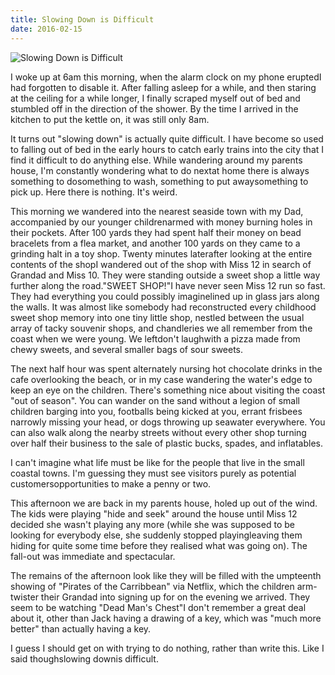 ```yaml
---
title: Slowing Down is Difficult
date: 2016-02-15
---
```


![Slowing Down is Difficult](https://source.unsplash.com/l7dbl-sUg3k/1600x900)

I woke up at 6am this morning, when the alarm clock on my phone eruptedI had forgotten to disable it. After falling asleep for a while, and then staring at the ceiling for a while longer, I finally scraped myself out of bed and stumbled off in the direction of the shower. By the time I arrived in the kitchen to put the kettle on, it was still only 8am.

It turns out "slowing down" is actually quite difficult. I have become so used to falling out of bed in the early hours to catch early trains into the city that I find it difficult to do anything else. While wandering around my parents house, I'm constantly wondering what to do nextat home there is always something  to dosomething to wash, something to put awaysomething to pick up. Here there is nothing. It's weird.

This morning we wandered into the nearest seaside town with my Dad, accompanied by our younger childrenarmed with money burning holes in their pockets. After 100 yards they had spent half their money on bead bracelets from a flea market, and another 100 yards on they came to a grinding halt in a toy shop. Twenty minutes laterafter looking at the entire contents of the shopI wandered out of the shop with Miss 12 in search of Grandad and Miss 10. They were standing outside a sweet shop a little way further along the road."SWEET SHOP!"I have never seen Miss 12 run so fast. They had everything you could possibly imaginelined up in glass jars along the walls. It was almost like somebody had reconstructed every childhood sweet shop memory into one tiny little shop, nestled between the usual array of tacky souvenir shops, and chandleries we all remember from the coast when we were young. We leftdon't laughwith a pizza made from chewy sweets, and several smaller bags of sour sweets.

The next half hour was spent alternately nursing hot chocolate drinks in the cafe overlooking the beach, or in my case wandering the water's edge to keep an eye on the children. There's something nice about visiting the coast "out of season". You can wander on the sand without a legion of small children barging into you, footballs being kicked at you, errant frisbees narrowly missing your head, or dogs throwing up seawater everywhere. You can also walk along the nearby streets without every other shop turning over half their business to the sale of plastic bucks, spades, and inflatables.

I can't imagine what life must be like for the people that live in the small coastal towns. I'm guessing they must see visitors purely as potential customersopportunities to make a penny or two.

This afternoon we are back in my parents house, holed up out of the wind. The kids were playing "hide and seek" around the house until Miss 12 decided she wasn't playing any more (while she was supposed to be looking for everybody else, she suddenly stopped playingleaving them hiding for quite some time before they realised what was going on). The fall-out was immediate and spectacular.

The remains of the afternoon look like they will be filled with the umpteenth showing of "Pirates of the Carribbean" via Netflix, which the children arm-twister their Grandad into signing up for on the evening we arrived. They seem to be watching "Dead Man's Chest"I don't remember a great deal about it, other than Jack having a drawing of a key, which was "much more better" than actually having a key.

I guess I should get on with trying to do nothing, rather than write this. Like I said thoughslowing downis difficult.
